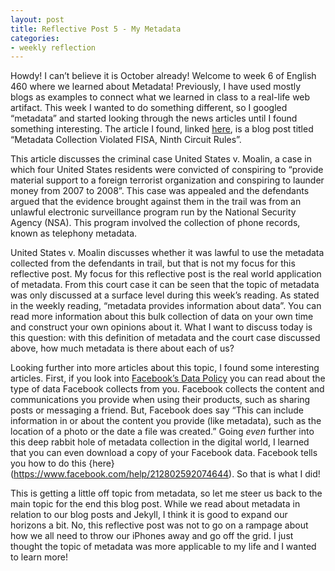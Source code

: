 ```yaml
---
layout: post
title: Reflective Post 5 - My Metadata
categories:
- weekly reflection
---
```


Howdy! I can’t believe it is October already! Welcome to week 6 of English 460 where we learned about Metadata! Previously, I have used mostly blogs as examples to connect what we learned in class to a real-life web artifact. This week I wanted to do something different, so I googled “metadata” and started looking through the news articles until I found something interesting. The article I found, linked [here](https://www.lawfareblog.com/metadata-collection-violated-fisa-ninth-circuit-rules), is a blog post titled “Metadata Collection Violated FISA, Ninth Circuit Rules”. 

This article discusses the criminal case United States v. Moalin, a case in which four United States residents were convicted of conspiring to “provide material support to a foreign terrorist organization and conspiring to launder money from 2007 to 2008”. This case was appealed and the defendants argued that the evidence brought against them in the trail was from an unlawful electronic surveillance program run by the National Security Agency (NSA). This program involved the collection of phone records, known as telephony metadata.

United States v. Moalin discusses whether it was lawful to use the metadata collected from the defendants in trail, but that is not my focus for this reflective post. My focus for this reflective post is the real world application of metadata. From this court case it can be seen that the topic of metadata was only discussed at a surface level during this week’s reading. As stated in the weekly reading, “metadata provides information about data”. You can read more information about this bulk collection of data on your own time and construct your own opinions about it. What I want to discuss today is this question: with this definition of metadata and the court case discussed above, how much metadata is there about each of us?

Looking further into more articles about this topic, I found some interesting articles. First, if you look into [Facebook’s Data Policy](https://www.facebook.com/policy.php) you can read about the type of data Facebook collects from you. Facebook collects the content and communications you provide when using their products, such as sharing posts or messaging a friend. But, Facebook does say “This can include information in or about the content you provide (like metadata), such as the location of a photo or the date a file was created.” Going *even* further into this deep rabbit hole of metadata collection in the digital world, I learned that you can even download a copy of your Facebook data. Facebook tells you how to do this {here}(https://www.facebook.com/help/212802592074644). So that is what I did!

This is getting a little off topic from metadata, so let me steer us back to the main topic for the end this blog post. While we read about metadata in relation to our blog posts and Jekyll, I think it is good to expand our horizons a bit. No, this reflective post was not to go on a rampage about how we all need to throw our iPhones away and go off the grid. I just thought the topic of metadata was more applicable to my life and I wanted to learn more!

